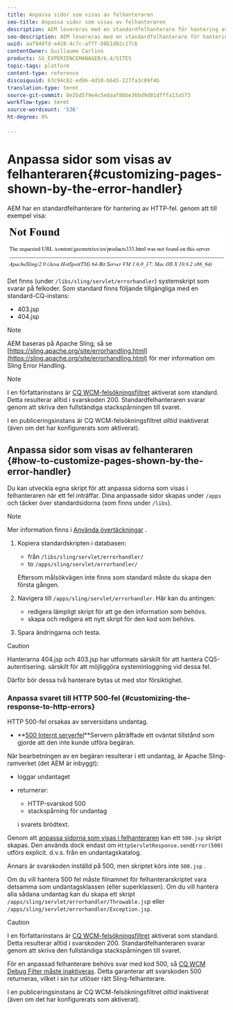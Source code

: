 ```yaml
---
title: Anpassa sidor som visas av felhanteraren
seo-title: Anpassa sidor som visas av felhanteraren
description: AEM levereras med en standardfelhanterare för hantering av HTTP-fel
seo-description: AEM levereras med en standardfelhanterare för hantering av HTTP-fel
uuid: aaf940fd-e428-4c7c-af7f-88b1d02c17c6
contentOwner: Guillaume Carlino
products: SG_EXPERIENCEMANAGER/6.4/SITES
topic-tags: platform
content-type: reference
discoiquuid: 63c94c82-ed96-4d10-b645-227fa3c09f4b
translation-type: tm+mt
source-git-commit: 8e2bd579e4c5edaaf86be36bd9d81dfffa13a573
workflow-type: tm+mt
source-wordcount: '536'
ht-degree: 0%

---
```



# Anpassa sidor som visas av felhanteraren{#customizing-pages-shown-by-the-error-handler}

AEM har en standardfelhanterare för hantering av HTTP-fel. genom att till exempel visa:

![chlimage_1-67](assets/chlimage_1-67.png)

Det finns (under `/libs/sling/servlet/errorhandler`) systemskript som svarar på felkoder. Som standard finns följande tillgängliga med en standard-CQ-instans:

* 403.jsp
* 404.jsp

>[!NOTE]
>
>AEM baseras på Apache Sling, så se [https://sling.apache.org/site/errorhandling.html](https://sling.apache.org/site/errorhandling.html) för mer information om Sling Error Handling.

>[!NOTE]
>
>I en författarinstans är [CQ WCM-felsökningsfiltret](/help/sites-deploying/osgi-configuration-settings.md) aktiverat som standard. Detta resulterar alltid i svarskoden 200. Standardfelhanteraren svarar genom att skriva den fullständiga stackspårningen till svaret.
>
>I en publiceringsinstans är CQ WCM-felsökningsfiltret *alltid* inaktiverat (även om det har konfigurerats som aktiverat).

## Anpassa sidor som visas av felhanteraren {#how-to-customize-pages-shown-by-the-error-handler}

Du kan utveckla egna skript för att anpassa sidorna som visas i felhanteraren när ett fel inträffar. Dina anpassade sidor skapas under `/apps` och täcker över standardsidorna (som finns under `/libs`).

>[!NOTE]
>
>Mer information finns i [Använda övertäckningar](/help/sites-developing/overlays.md) .

1. Kopiera standardskripten i databasen:

   * från `/libs/sling/servlet/errorhandler/`
   * to `/apps/sling/servlet/errorhandler/`

   Eftersom målsökvägen inte finns som standard måste du skapa den första gången.

1. Navigera till `/apps/sling/servlet/errorhandler`. Här kan du antingen:

   * redigera lämpligt skript för att ge den information som behövs.
   * skapa och redigera ett nytt skript för den kod som behövs.

1. Spara ändringarna och testa.

>[!CAUTION]
>
>Hanterarna 404.jsp och 403.jsp har utformats särskilt för att hantera CQ5-autentisering. särskilt för att möjliggöra systeminloggning vid dessa fel.
>
>Därför bör dessa två hanterare bytas ut med stor försiktighet.

### Anpassa svaret till HTTP 500-fel {#customizing-the-response-to-http-errors}

HTTP 500-fel orsakas av serversidans undantag.

* **[500 Internt serverfel](https://www.w3.org/Protocols/rfc2616/rfc2616-sec10.html)**Servern påträffade ett oväntat tillstånd som gjorde att den inte kunde utföra begäran.

När bearbetningen av en begäran resulterar i ett undantag, är Apache Sling-ramverket (det AEM är inbyggt):

* loggar undantaget
* returnerar:

   * HTTP-svarskod 500
   * stackspårning för undantag

   i svarets brödtext.

Genom att [anpassa sidorna som visas i felhanteraren](#how-to-customize-pages-shown-by-the-error-handler) kan ett `500.jsp` skript skapas. Den används dock endast om `HttpServletResponse.sendError(500)` utförs explicit. d.v.s. från en undantagskatalog.

Annars är svarskoden inställd på 500, men skriptet körs inte `500.jsp` .

Om du vill hantera 500 fel måste filnamnet för felhanterarskriptet vara detsamma som undantagsklassen (eller superklassen). Om du vill hantera alla sådana undantag kan du skapa ett skript `/apps/sling/servlet/errorhandler/Throwable.js`p eller `/apps/sling/servlet/errorhandler/Exception.jsp`.

>[!CAUTION]
>
>I en författarinstans är [CQ WCM-felsökningsfiltret](/help/sites-deploying/osgi-configuration-settings.md) aktiverat som standard. Detta resulterar alltid i svarskoden 200. Standardfelhanteraren svarar genom att skriva den fullständiga stackspårningen till svaret.
>
>För en anpassad felhanterare behövs svar med kod 500, så [CQ WCM Debug Filter måste inaktiveras](/help/sites-deploying/osgi-configuration-settings.md). Detta garanterar att svarskoden 500 returneras, vilket i sin tur utlöser rätt Sling-felhanterare.
>
>I en publiceringsinstans är CQ WCM-felsökningsfiltret *alltid* inaktiverat (även om det har konfigurerats som aktiverat).

